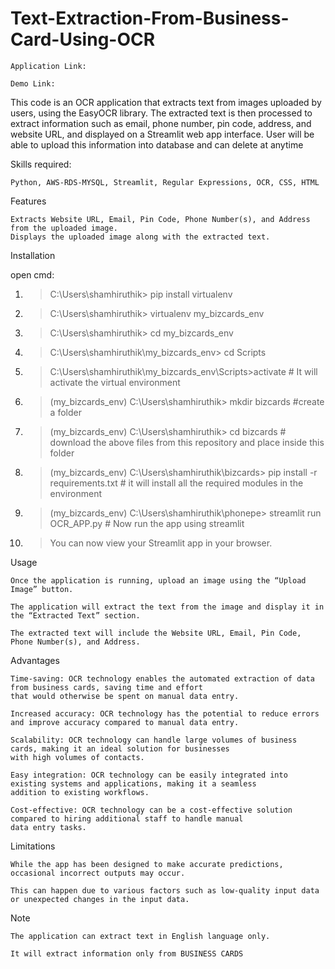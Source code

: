 # Text-Extraction-From-Business-Card-Using-OCR

`Application Link:` 

 `Demo Link:` 

This code is an OCR application that extracts text from images uploaded by users, using the EasyOCR library. 
The extracted text is then processed to extract information such as email, phone number, pin code, address, 
and website URL, and displayed on a Streamlit web app interface. User will be able to upload this information into 
database and can delete at anytime

Skills required:
    
    Python, AWS-RDS-MYSQL, Streamlit, Regular Expressions, OCR, CSS, HTML 

Features

    Extracts Website URL, Email, Pin Code, Phone Number(s), and Address from the uploaded image.
    Displays the uploaded image along with the extracted text.
    
Installation

  open cmd:
1. > C:\Users\shamhiruthik> pip install virtualenv 
2. > C:\Users\shamhiruthik> virtualenv my_bizcards_env
3. > C:\Users\shamhiruthik> cd my_bizcards_env
4. > C:\Users\shamhiruthik\my_bizcards_env> cd Scripts
5. > C:\Users\shamhiruthik\my_bizcards_env\Scripts>activate                    # It will activate the virtual environment
6. > (my_bizcards_env)  C:\Users\shamhiruthik\> mkdir bizcards           #create a folder 
7. > (my_bizcards_env)  C:\Users\shamhiruthik\> cd bizcards              # download the above files from this repository and place inside this folder
8. > (my_bizcards_env)  C:\Users\shamhiruthik\bizcards> pip install -r requirements.txt       # it will install all the required modules in the environment
9. > (my_bizcards_env)  C:\Users\shamhiruthik\phonepe> streamlit run OCR_APP.py   # Now run the app using streamlit
10. > You can now view your Streamlit app in your browser.


Usage

    Once the application is running, upload an image using the “Upload Image” button.
    
    The application will extract the text from the image and display it in the “Extracted Text” section.
    
    The extracted text will include the Website URL, Email, Pin Code, Phone Number(s), and Address.
    
Advantages

    Time-saving: OCR technology enables the automated extraction of data from business cards, saving time and effort 
    that would otherwise be spent on manual data entry.

    Increased accuracy: OCR technology has the potential to reduce errors and improve accuracy compared to manual data entry.

    Scalability: OCR technology can handle large volumes of business cards, making it an ideal solution for businesses 
    with high volumes of contacts.

    Easy integration: OCR technology can be easily integrated into existing systems and applications, making it a seamless 
    addition to existing workflows.

    Cost-effective: OCR technology can be a cost-effective solution compared to hiring additional staff to handle manual 
    data entry tasks.
    
Limitations

    While the app has been designed to make accurate predictions, occasional incorrect outputs may occur.
    
    This can happen due to various factors such as low-quality input data or unexpected changes in the input data.
    
Note

    The application can extract text in English language only.
    
    It will extract information only from BUSINESS CARDS 
